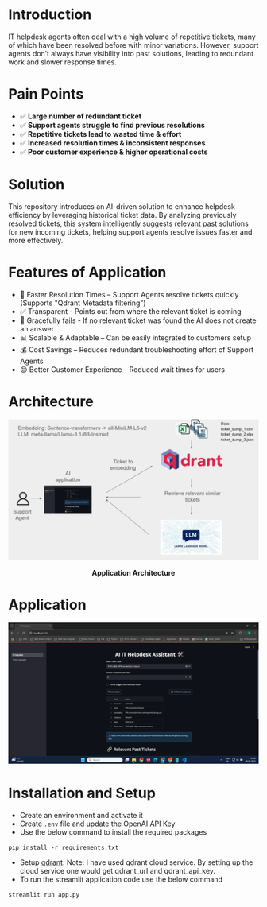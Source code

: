 # Introduction

IT helpdesk agents often deal with a high volume of repetitive tickets, many of which have been resolved before with minor variations. However, support agents don’t always have visibility into past solutions, leading to redundant work and slower response times.

# Pain Points
- ✅ **Large number of redundant ticket**
- ✅ **Support agents struggle to find previous resolutions**
- ✅ **Repetitive tickets lead to wasted time & effort**
- ✅ **Increased resolution times & inconsistent responses**
- ✅ **Poor customer experience & higher operational costs**

# Solution
This repository introduces an AI-driven solution to enhance helpdesk efficiency by leveraging historical ticket data. By analyzing previously resolved tickets, this system intelligently suggests relevant past solutions for new incoming tickets, helping support agents resolve issues faster and more effectively.

# Features of Application
- 🚀 Faster Resolution Times – Support Agents resolve tickets quickly (Supports "Qdrant Metadata filtering")
- ✅ Transparent - Points out from where the relevant ticket is coming
- 📌 Gracefully fails - If no relevant ticket was found the AI does not create an answer
- 📊 Scalable & Adaptable – Can be easily integrated to customers setup
- 💰 Cost Savings – Reduces redundant troubleshooting effort of Support Agents 
- 😊 Better Customer Experience – Reduced wait times for users
  
# Architecture

<p align="center">
  <img src="assets/Architecture.png" width="800" />
</p>
<p align="center">
    <b>Application Architecture</b> 
</p>

# Application
[![Watch the video](assets/app.png)](https://youtu.be/NIPLIf37iyU)

# Installation and Setup

- Create an environment and activate it
- Create `.env` file and update the OpenAI API Key
- Use the below command to install the required packages
```
pip install -r requirements.txt
```
- Setup [qdrant](https://qdrant.tech/). Note: I have used qdrant cloud service. By setting up the cloud service one would get qdrant_url and qdrant_api_key. 
- To run the streamlit application code use the below command
```
streamlit run app.py
```

